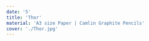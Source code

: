 ```yaml
---
date: '5'
title: 'Thor'
material: 'A3 size Paper | Camlin Graphite Pencils'
cover: './Thor.jpg'
---
```

